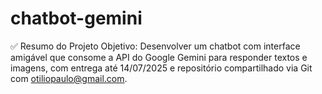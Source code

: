 # chatbot-gemini

✅ Resumo do Projeto
Objetivo: Desenvolver um chatbot com interface amigável que consome a API do Google Gemini para responder textos e imagens, com entrega até 14/07/2025 e repositório compartilhado via Git com otiliopaulo@gmail.com.
